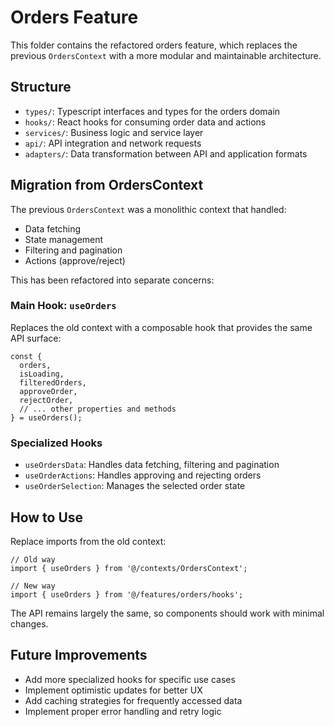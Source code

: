 # Orders Feature

This folder contains the refactored orders feature, which replaces the previous `OrdersContext` with a more modular and maintainable architecture.

## Structure

- `types/`: Typescript interfaces and types for the orders domain
- `hooks/`: React hooks for consuming order data and actions
- `services/`: Business logic and service layer
- `api/`: API integration and network requests
- `adapters/`: Data transformation between API and application formats

## Migration from OrdersContext

The previous `OrdersContext` was a monolithic context that handled:
- Data fetching
- State management
- Filtering and pagination
- Actions (approve/reject)

This has been refactored into separate concerns:

### Main Hook: `useOrders`

Replaces the old context with a composable hook that provides the same API surface:

```tsx
const {
  orders,
  isLoading,
  filteredOrders,
  approveOrder,
  rejectOrder,
  // ... other properties and methods
} = useOrders();
```

### Specialized Hooks

- `useOrdersData`: Handles data fetching, filtering and pagination
- `useOrderActions`: Handles approving and rejecting orders
- `useOrderSelection`: Manages the selected order state

## How to Use

Replace imports from the old context:

```tsx
// Old way
import { useOrders } from '@/contexts/OrdersContext';

// New way
import { useOrders } from '@/features/orders/hooks';
```

The API remains largely the same, so components should work with minimal changes.

## Future Improvements

- Add more specialized hooks for specific use cases
- Implement optimistic updates for better UX
- Add caching strategies for frequently accessed data
- Implement proper error handling and retry logic
